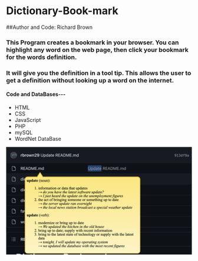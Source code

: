 # Dictionary-Book-mark



##Author and Code: Richard Brown


### This Program creates a bookmark in your browser. You can highlight any word on the web page, then click your bookmark for the words definition.
### It will give you the definition in a tool tip. This allows the user to get a definition without looking up a word on the internet.

#### Code and DataBases--- 
* HTML
* CSS
* JavaScript
* PHP
* mySQL
* WordNet DataBase


![Dictionary](images/DIct.png?raw=true{:height="50px"width="50px"})
